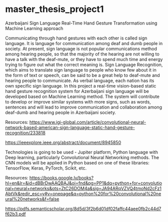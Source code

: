 # master_thesis_project1
Azerbaijani Sign Language Real-Time Hand Gesture Transformation using Machine Learning approach

Communicating through hand gestures with each other is called sign language.
It is language for communication among deaf and dumb people in society. At present, sign language is not popular communications method among hearing people, so that the majority of the hearing are not willing to have a talk with the deaf-mute, or they have to spend much time and energy trying to figure out what the correct meaning is. 
Sign Language Recognition, which aims to translate sign language to people who know few about it in the form of text or speech, can be said to be a great help to deaf-mute and hearing people to communicate. As verbal language, each nation has its own specific sign language. 
In this project a real-time vision-based static hand gesture recognition system for Azerbaijani sign language will be developed based on Machine Learning method. The system will contribute to develop or improve similar systems with more signs, such as words, sentences and will lead to improve communication and collaboration among deaf-dumb and hearing people in Azerbaijani society.

Resources:
https://www.igi-global.com/article/convolutional-neural-network-based-american-sign-language-static-hand-gesture-recognition/233818

https://ieeexplore.ieee.org/abstract/document/8945850



Technologies is going to be used - Jupiter platform, Python language with Deep learning, particularly Convolutional Neural Networking methods. The CNN models will be applied in Python based on one of these libraries: TensorFlow, Keras, PyTorch, Scikit, etc.

Resources:
https://books.google.lv/books?hl=en&lr=&id=dBBrDwAAQBAJ&oi=fnd&pg=PP1&dq=python+for+convolutional+neural+networks&ots=ZtC26DOM4a&sig=JA94ARqVZVQ4tmoNd2cFz1AbtVk&redir_esc=y#v=onepage&q=python%20for%20convolutional%20neural%20networks&f=false

https://pdfs.semanticscholar.org/8d5d/3f2b6d01df02faffc44aee0fb2c44d7f62b3.pdf

